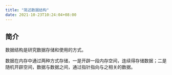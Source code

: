 ```yaml
---
title: "简述数据结构"
date: 2021-10-23T10:24:04+08:00
---
```


## 简介
数据结构是研究数据存储和使用的方式。

数据在内存中通过两种方式存储，一是开辟一段内存空间，连续得存储数据；二是随机开辟空间，数据与数据之间，通过指针指向与之相关的数据。

